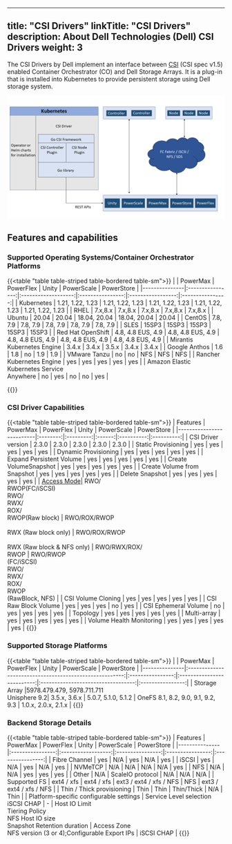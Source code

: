 
---
title: "CSI Drivers"
linkTitle: "CSI Drivers"
description: About Dell Technologies (Dell) CSI Drivers 
weight: 3
---

The CSI Drivers by Dell implement an interface between [CSI](https://kubernetes-csi.github.io/docs/) (CSI spec v1.5) enabled Container Orchestrator (CO) and Dell Storage Arrays. It is a plug-in that is installed into Kubernetes to provide persistent storage using Dell storage system.

![CSI Architecture](Architecture_Diagram.png)

## Features and capabilities

### Supported Operating Systems/Container Orchestrator Platforms
{{<table "table table-striped table-bordered table-sm">}}
|               | PowerMax         | PowerFlex           | Unity            | PowerScale        | PowerStore       |
|---------------|:----------------:|:-------------------:|:----------------:|:-----------------:|:----------------:|
| Kubernetes    | 1.21, 1.22, 1.23 |   1.21, 1.22, 1.23  | 1.21, 1.22, 1.23 | 1.21, 1.22, 1.23  | 1.21, 1.22, 1.23 |
| RHEL          |     7.x,8.x      |     7.x,8.x         |     7.x,8.x      |     7.x,8.x       |     7.x,8.x      |
| Ubuntu        |       20.04      |       20.04         |  18.04, 20.04    | 18.04, 20.04      |        20.04     |
| CentOS        |     7.8, 7.9     |      7.8, 7.9       |     7.8, 7.9     |      7.8, 7.9     |     7.8, 7.9     |
| SLES          |        15SP3     |        15SP3        |       15SP3      |         15SP3     |       15SP3      |
| Red Hat OpenShift | 4.8, 4.8 EUS, 4.9  | 4.8, 4.8 EUS, 4.9 | 4.8, 4.8 EUS, 4.9 | 4.8, 4.8 EUS, 4.9 |  4.8, 4.8 EUS, 4.9 |
| Mirantis Kubernetes Engine | 3.4.x |      3.4.x        |       3.5.x      |        3.4.x      |        3.4.x     |
| Google Anthos |        1.6       |          1.8        |        no        |         1.9       |        1.9       |
| VMware Tanzu  |        no        |          no         |        NFS       |         NFS       |      NFS         |
| Rancher Kubernetes Engine | yes  |          yes        |        yes       |         yes       |      yes         |
| Amazon Elastic Kubernetes Service<br> Anywhere | no  |          yes        |        no       |         no       |      yes      |

{{</table>}}

### CSI Driver Capabilities
{{<table "table table-striped table-bordered table-sm">}}
| Features                 | PowerMax | PowerFlex | Unity  | PowerScale | PowerStore |
|--------------------------|:--------:|:---------:|:------:|:----------:|:----------:|
| CSI Driver version       | 2.3.0    | 2.3.0     | 2.3.0  | 2.3.0      | 2.3.0      |
| Static Provisioning      | yes      | yes       | yes    | yes        | yes        |
| Dynamic Provisioning     | yes      | yes       | yes    | yes        | yes        |
| Expand Persistent Volume | yes      | yes       | yes    | yes        | yes        |
| Create VolumeSnapshot    | yes      | yes       | yes    | yes        | yes        |
| Create Volume from Snapshot | yes   | yes       | yes    | yes        | yes        |
| Delete Snapshot          | yes      | yes       | yes    | yes        | yes        |
| [Access Mode](https://kubernetes.io/docs/concepts/storage/persistent-volumes/#access-modes)| RWO/<br>RWOP(FC/iSCSI)<br>RWO/<br>RWX/<br>ROX/<br>RWOP(Raw block) | RWO/ROX/RWOP<br><br>RWX (Raw block only) | RWO/ROX/RWOP<br><br>RWX (Raw block & NFS only) | RWO/RWX/ROX/<br>RWOP | RWO/RWOP<br>(FC/iSCSI)<br>RWO/<br>RWX/<br>ROX/<br>RWOP<br>(RawBlock, NFS) |
| CSI Volume Cloning       | yes      | yes       | yes    | yes        | yes        |
| CSI Raw Block Volume     | yes      | yes       | yes    | no         | yes        |
| CSI Ephemeral Volume     | no       | yes       | yes    | yes        | yes        |
| Topology                 | yes      | yes       | yes    | yes        | yes        |
| Multi-array              | yes      | yes       | yes    | yes        | yes        |
| Volume Health Monitoring | yes      | yes       | yes    | yes        | yes        |
{{</table>}}
### Supported Storage Platforms
{{<table "table table-striped table-bordered table-sm">}}
|               | PowerMax                                                | PowerFlex        | Unity                      | PowerScale                         |    PowerStore    |
|---------------|:-------------------------------------------------------:|:----------------:|:--------------------------:|:----------------------------------:|:----------------:|
| Storage Array |5978.479.479, 5978.711.711<br>Unisphere 9.2|    3.5.x, 3.6.x  | 5.0.7, 5.1.0, 5.1.2 | OneFS 8.1, 8.2, 9.0, 9.1, 9.2, 9.3 | 1.0.x, 2.0.x, 2.1.x     |
{{</table>}}
### Backend Storage Details
{{<table "table table-striped table-bordered table-sm">}}
| Features      | PowerMax         | PowerFlex          | Unity            | PowerScale       | PowerStore       |
|---------------|:----------------:|:------------------:|:----------------:|:----------------:|:----------------:|
| Fibre Channel | yes              | N/A                | yes              | N/A              | yes              |
| iSCSI         | yes              | N/A                | yes              | N/A              | yes              |
| NVMeTCP       | N/A              | N/A                | N/A              | N/A              | yes              |
| NFS           | N/A              | N/A                | yes              | yes              | yes              |
| Other         | N/A              | ScaleIO protocol   | N/A              | N/A              | N/A              |
| Supported FS  | ext4 / xfs       | ext4 / xfs         | ext3 / ext4 / xfs / NFS | NFS       | ext3 / ext4 / xfs / NFS |
| Thin / Thick provisioning | Thin  | Thin              | Thin/Thick       | N/A              | Thin             |
| Platform-specific configurable settings | Service Level selection<br>iSCSI CHAP | - | Host IO Limit<br>Tiering Policy<br>NFS Host IO size<br>Snapshot Retention duration | Access Zone<br>NFS version (3 or 4);Configurable Export IPs | iSCSI CHAP |
{{</table>}}
